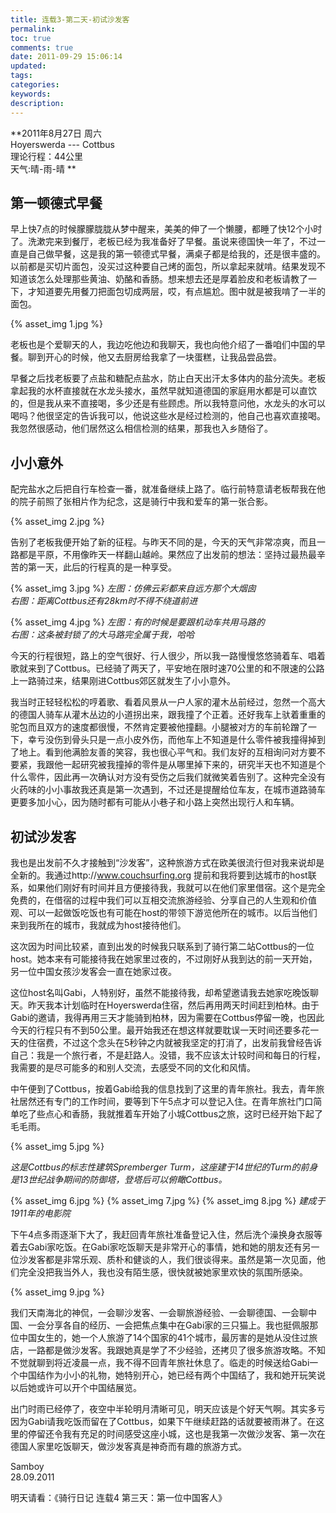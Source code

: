 ```yaml
---
title: 连载3-第二天-初试沙发客
permalink:
toc: true
comments: true
date: 2011-09-29 15:06:14
updated:
tags:
categories:
keywords:
description:
---
```

**2011年8月27日 周六  
Hoyerswerda --- Cottbus      
理论行程：44公里     
天气:晴-雨-晴 **  

## 第一顿德式早餐

早上快7点的时候朦朦胧胧从梦中醒来，美美的伸了一个懒腰，都睡了快12个小时了。洗漱完来到餐厅，老板已经为我准备好了早餐。虽说来德国快一年了，不过一直是自己做早餐，这是我的第一顿德式早餐，满桌子都是给我的，还是很丰盛的。以前都是买切片面包，没买过这种要自己烤的面包，所以拿起来就啃。结果发现不知道该怎么处理那些黄油、奶酪和香肠。想来想去还是厚着脸皮和老板请教了一下，才知道要先用餐刀把面包切成两层，哎，有点尴尬。图中就是被我啃了一半的面包。

{% asset_img 1.jpg %}

老板也是个爱聊天的人，我边吃他边和我聊天，我也向他介绍了一番咱们中国的早餐。聊到开心的时候，他又去厨房给我拿了一块蛋糕，让我品尝品尝。

早餐之后找老板要了点盐和糖配点盐水，防止白天出汗太多体内的盐分流失。老板拿起我的水杯直接就在水龙头接水，虽然早就知道德国的家庭用水都是可以直饮的，但是我从来不直接喝，多少还是有些顾虑。所以我特意问他，水龙头的水可以喝吗？他很坚定的告诉我可以，他说这些水是经过检测的，他自己也喜欢直接喝。我忽然很感动，他们居然这么相信检测的结果，那我也入乡随俗了。

## 小小意外

配完盐水之后把自行车检查一番，就准备继续上路了。临行前特意请老板帮我在他的院子前照了张相片作为纪念，这是骑行中我和爱车的第一张合影。

{% asset_img 2.jpg %}

告别了老板我便开始了新的征程。与昨天不同的是，今天的天气非常凉爽，而且一路都是平原，不用像昨天一样翻山越岭。果然应了出发前的想法：坚持过最热最辛苦的第一天，此后的行程真的是一种享受。

{% asset_img 3.jpg %}
*左图：仿佛云彩都来自远方那个大烟囱      
右图：距离Cottbus还有28km时不得不绕道前进*

{% asset_img 4.jpg %}
*左图：有的时候是要跟机动车共用马路的      
右图：这条被封锁了的大马路完全属于我，哈哈*

今天的行程很短，路上的空气很好、行人很少，所以我一路慢慢悠悠骑着车、唱着歌就来到了Cottbus。已经骑了两天了，平安地在限时速70公里的和不限速的公路上一路骑过来，结果刚进Cottbus郊区就发生了小小意外。

我当时正轻轻松松的哼着歌、看着风景从一户人家的灌木丛前经过，忽然一个高大的德国人骑车从灌木丛边的小道拐出来，跟我撞了个正着。还好我车上驮着重重的驼包而且双方的速度都很慢，不然肯定要被他撞翻。小腿被对方的车前轮蹭了一下，幸亏没伤到骨头只是一点小皮外伤，而他车上不知道是什么零件被我撞得掉到了地上。看到他满脸友善的笑容，我也很心平气和。我们友好的互相询问对方要不要紧，我跟他一起研究被我撞掉的零件是从哪里掉下来的，研究半天也不知道是个什么零件，因此再一次确认对方没有受伤之后我们就微笑着告别了。这种完全没有火药味的小小事故我还真是第一次遇到，不过还是提醒给位车友，在城市道路骑车更要多加小心，因为随时都有可能从小巷子和小路上突然出现行人和车辆。

## 初试沙发客

我也是出发前不久才接触到“沙发客”，这种旅游方式在欧美很流行但对我来说却是全新的。我通过http://www.couchsurfing.org 提前和我将要到达城市的host联系，如果他们刚好有时间并且方便接待我，我就可以在他们家里借宿。这个是完全免费的，在借宿的过程中我们可以互相交流旅游经验、分享自己的人生观和价值观、可以一起做饭吃饭也有可能在host的带领下游览他所在的城市。以后当他们来到我所在的城市，我就成为host接待他们。

这次因为时间比较紧，直到出发的时候我只联系到了骑行第二站Cottbus的一位host。她本来有可能接待我在她家里过夜的，不过刚好从我到达的前一天开始，另一位中国女孩沙发客会一直在她家过夜。

这位host名叫Gabi，人特别好，虽然不能接待我，却希望邀请我去她家吃晚饭聊天。昨天我本计划临时在Hoyerswerda住宿，然后再用两天时间赶到柏林。由于Gabi的邀请，我得再用三天才能骑到柏林，因为需要在Cottbus停留一晚，也因此今天的行程只有不到50公里。最开始我还在想这样就要耽误一天时间还要多花一天的住宿费，不过这个念头在5秒钟之内就被我坚定的打消了，出发前我曾经告诉自己：我是一个旅行者，不是赶路人。没错，我不应该太计较时间和每日的行程，我需要的是尽可能多的和别人交流，去感受不同的文化和风情。

中午便到了Cottbus，按着Gabi给我的信息找到了这里的青年旅社。我去，青年旅社居然还有专门的工作时间，要等到下午5点才可以登记入住。在青年旅社门口简单吃了些点心和香肠，我就推着车开始了小城Cottbus之旅，这时已经开始下起了毛毛雨。

{% asset_img 5.jpg %}

*这是Cottbus的标志性建筑Spremberger Turm，这座建于14世纪的Turm的前身是13世纪战争期间的防御塔，登塔后可以俯瞰Cottbus。*  

{% asset_img 6.jpg %}
{% asset_img 7.jpg %}
{% asset_img 8.jpg %}
*建成于1911年的电影院*  

下午4点多雨逐渐下大了，我赶回青年旅社准备登记入住，然后洗个澡换身衣服等着去Gabi家吃饭。在Gabi家吃饭聊天是非常开心的事情，她和她的朋友还有另一位沙发客都是非常乐观、质朴和健谈的人，我们很谈得来。虽然是第一次见面，他们完全没把我当外人，我也没有陌生感，很快就被她家里欢快的氛围所感染。  

{% asset_img 9.jpg %}

我们天南海北的神侃，一会聊沙发客、一会聊旅游经验、一会聊德国、一会聊中国、一会分享各自的经历、一会把焦点集中在Gabi家的三只猫上。我也挺佩服那位中国女生的，她一个人旅游了14个国家的41个城市，最厉害的是她从没住过旅店，一路都是做沙发客。我跟她真是学了不少经验，还拷贝了很多旅游攻略。不知不觉就聊到将近凌晨一点，我不得不回青年旅社休息了。临走的时候送给Gabi一个中国结作为小小的礼物，她特别开心，她已经有两个中国结了，我和她开玩笑说以后她或许可以开个中国结展览。  

出门时雨已经停了，夜空中半轮明月清晰可见，明天应该是个好天气啊。其实多亏因为Gabi请我吃饭而留在了Cottbus，如果下午继续赶路的话就要被雨淋了。在这里的停留还令我有充足的时间感受这座小城，这也是我第一次做沙发客、第一次在德国人家里吃饭聊天，做沙发客真是神奇而有趣的旅游方式。  

Samboy  
28.09.2011  

明天请看：《骑行日记 连载4 第三天：第一位中国客人》

